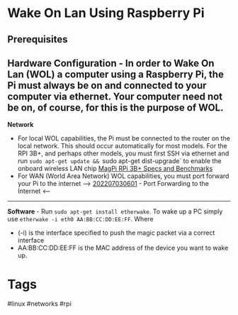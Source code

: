 # Wake On Lan Using Raspberry Pi

## Prerequisites
**Hardware Configuration** - In order to Wake On Lan (WOL) a computer using a Raspberry Pi, the Pi must always be on and connected to your computer via ethernet. Your computer need not be on, of course, for this is the purpose of WOL.  
---
**Network**
* For local WOL capabilities, the Pi must be connected to the router on the local network. This should occur automatically for most models. For the RPI 3B+, and perhaps other models, you must first SSH via ethernet and run `sudo apt-get update && `sudo apt-get dist-upgrade` to enable the onboard wireless LAN chip [MagPi RPi 3B+ Specs and Benchmarks](https://magpi.raspberrypi.com/articles/raspberry-pi-3bplus-specs-benchmarks)
* For WAN (World Area Network) WOL capabilities, you must port forward your Pi to the internet --> [202207030601](../202207030601) - Port Forwarding to the Internet <--  
---
**Software** - Run `sudo apt-get install etherwake`. To wake up a PC simply use `etherwake -i eth0 AA:BB:CC:DD:EE:FF`. Where  
* (-i) is the interface specified to push the magic packet via a correct interface  
* AA:BB:CC:DD:EE:FF is the MAC address of the device you want to wake up.  

# Tags
#linux #networks #rpi
